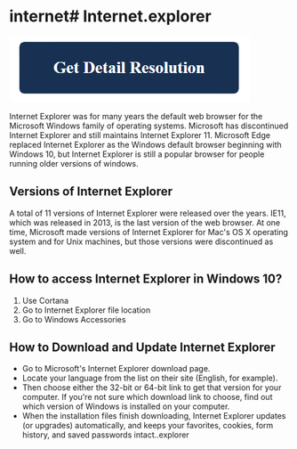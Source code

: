 # internet# Internet.explorer

[![Internet Explorer](blue.png)](https://github.com/esyspeak/internet.explorer)

Internet Explorer was for many years the default web browser for the Microsoft Windows family of operating systems. Microsoft has discontinued Internet Explorer and still maintains Internet Explorer 11. Microsoft Edge replaced Internet Explorer as the Windows default browser beginning with Windows 10, but Internet Explorer is still a popular browser for people running older versions of windows.

## Versions of Internet Explorer

A total of 11 versions of Internet Explorer were released over the years. IE11, which was released in 2013, is the last version of the web browser. At one time, Microsoft made versions of Internet Explorer for Mac's OS X operating system and for Unix machines, but those versions were discontinued as well.

## How to access Internet Explorer in Windows 10?

1. Use Cortana
2. Go to Internet Explorer file location
3. Go to Windows Accessories

## How to Download and Update Internet Explorer

* Go to Microsoft's Internet Explorer download page.
* Locate your language from the list on their site (English, for example).
* Then choose either the 32-bit or 64-bit link to get that version for your computer. If you're not sure which download link to choose, find out which version of Windows is installed on your computer.
* When the installation files finish downloading, Internet Explorer updates (or upgrades) automatically, and keeps your favorites, cookies, form history, and saved passwords intact..explorer
